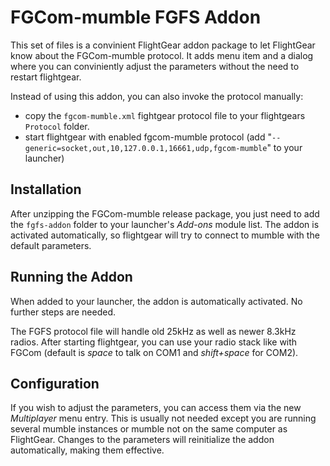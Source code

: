 FGCom-mumble FGFS Addon
=================================
This set of files is a convinient FlightGear addon package to let FlightGear know about the FGCom-mumble protocol. It adds menu item and a dialog where you can conviniently adjust the parameters without the need to restart flightgear.

Instead of using this addon, you can also invoke the protocol manually:

- copy the `fgcom-mumble.xml` fightgear protocol file to your flightgears `Protocol` folder.
- start flightgear with enabled fgcom-mumble protocol (add "`--generic=socket,out,10,127.0.0.1,16661,udp,fgcom-mumble`" to your launcher)



Installation
------------
After unzipping the FGCom-mumble release package, you just need to add the `fgfs-addon` folder to your launcher's *Add-ons* module list.
The addon is activated automatically, so flightgear will try to connect to mumble with the default parameters.


Running the Addon
-----------------
When added to your launcher, the addon is automatically activated.
No further steps are needed.

The FGFS protocol file will handle old 25kHz as well as newer 8.3kHz radios.
After starting flightgear, you can use your radio stack like with FGCom (default is *space* to talk on COM1 and *shift+space* for COM2).


Configuration
----------------------------
If you wish to adjust the parameters, you can access them via the new *Multiplayer* menu entry. This is usually not needed except you are running several mumble instances or mumble not on the same computer as FlightGear.
Changes to the parameters will reinitialize the addon automatically, making them effective.